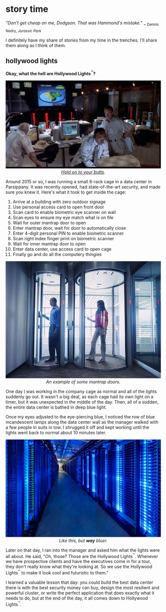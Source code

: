 # story time

<!-- markdownlint-disable MD033 -->
*"Don't get cheap on me, Dodgson. That was Hammond's mistake."* <sub>~ Dennis Nedry, *Jurassic Park*</sub>

I definitely have my share of stories from my time in the trenches. I'll share them along as I think of them.

## hollywood lights

**Okay, what the hell are Hollywood Lights<sup>:tm:</sup>?**

<div style="text-align: center;">

!["A screen capture of the data center from the movie Jurassic Park."](./_media/jurassicpark.jpg "I am totally unappreciated in my time. You can run this whole park from this room with minimal staff for up to 3 days. You think that kind of automation is easy? Or cheap? You know anybody who can network 8 connection machines and debug 2 million lines of code for what I bid for this job? Because if he can I'd like to see him try. :size=80%")<br>*[Hold on to your butts](https://butt.holdings).*
</div>

Around 2015 or so, I was running a small 8-rack cage in a data center in Parsippany. It was recently opened, had state-of-the-art security, and made sure you knew it. Here's what it took to get inside the cage:

1. Arrive at a building with zero outdoor signage
2. Use personal access card to open front door
3. Scan card to enable biometric eye scanner on wall
4. Scan eyes to ensure my eye match what is on file
5. Wait for outer mantrap door to open
6. Enter mantrap door, wait for door to automatically close
7. Enter 4-digit personal PIN to enable biometric scanner
8. Scan right index finger print on biometric scanner
9. Wait for inner mantrap door to open
10. Enter data center, use access card to open cage
11. Finally go and do all the computery thingies

<div style="text-align: center;">

!["A data center mantrap door."](./_media/mantrap.jpg "A lovely name...I know. :size=75%")<br>*An example of some mantrap doors.*
</div>

One day I was working in the company cage as normal and all of the lights suddenly go out. It wasn't a big deal, as each cage had its own light on a timer, but it was unexpected in the middle of the day. Then, all of a sudden, the entire data center is bathed in deep blue light.

Once my eyes adjusted to the eye-piercing blue, I noticed the row of blue incandescent lamps along the data center wall as the manager walked with a few people in suits in tow. I shrugged it off and kept working until the lights went back to normal about 10 minutes later.

<div style="text-align: center;">

!["A data center mantrap door."](./_media/hollywood.jpg "A lovely name...I know. :size=75%")<br>*Like this, but **way** bluer.*
</div>

Later on that day, I ran into the manager and asked him what the lights were all about. He said, "Oh, those? Those are the Hollywood Lights<sup>:tm:</sup>. Whenever we have prospective clients and have the executives come in for a tour, they don't really know what they're looking at. So we use the Hollywood Lights<sup>:tm:</sup> to make it look cool and futuristic to them."

I learned a valuable lesson that day: you could build the best data center there is with the best security money can buy, design the most resilient and powerful cluster, or write the perfect application that does exactly what it needs to do, but at the end of the day, it all comes down to Hollywood Lights<sup>:tm:</sup>.
</div>

